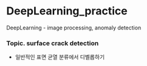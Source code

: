 # DeepLearning_practice
DeepLearning - image processing, anomaly detection

### Topic. surface crack detection
- 일반적인 표면 균열 분류에서 디벨롭하기


